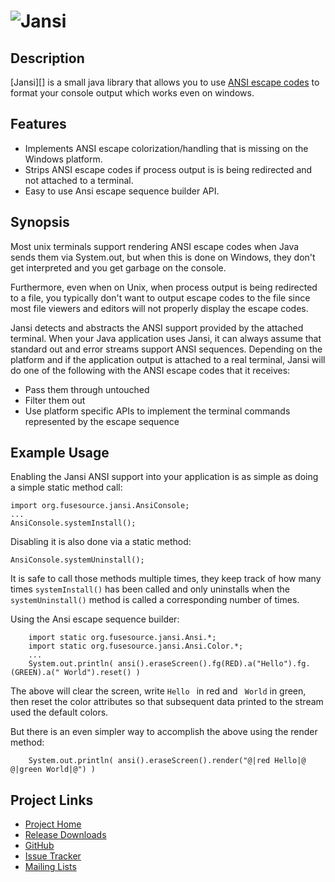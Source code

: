 # ![Jansi][logo]
[logo]: http://jansi.fusesource.org/images/project-logo.png "Jansi"

## Description

[Jansi][] is a small java library that allows you to use [ANSI escape
codes][ansi] to format your console output which works even on windows.

[Janis]: http://jansi.fusesource.org/
[ansi]: http://en.wikipedia.org/wiki/ANSI_escape_code "Wikipedia"

## Features

* Implements ANSI escape colorization/handling that is missing on the Windows
  platform.
* Strips ANSI escape codes if process output is is being redirected and not
  attached to a terminal.
* Easy to use Ansi escape sequence builder API.

## Synopsis

Most unix terminals support rendering ANSI escape codes when Java sends them
via System.out, but when this is done on Windows, they don't get interpreted
and you get garbage on the console.

Furthermore, even when on Unix, when process output is being redirected to a
file, you typically don't want to output escape codes to the file since most
file viewers and editors will not properly display the escape codes.

Jansi detects and abstracts the ANSI support provided by the attached
terminal. When your Java application uses Jansi, it can always assume that
standard out and error streams support ANSI sequences. Depending on the
platform and if the application output is attached to a real terminal, Jansi
will do one of the following with the ANSI escape codes that it receives:

* Pass them through untouched
* Filter them out
* Use platform specific APIs to implement the terminal commands represented by
  the escape sequence

## Example Usage

Enabling the Jansi ANSI support into your application is as simple as doing a
simple static method call:

    import org.fusesource.jansi.AnsiConsole;
    ...
    AnsiConsole.systemInstall();

Disabling it is also done via a static method:

    AnsiConsole.systemUninstall();

It is safe to call those methods multiple times, they keep track of how many
times `systemInstall()` has been called and only uninstalls when the
`systemUninstall()` method is called a corresponding number of times.

Using the Ansi escape sequence builder:

		import static org.fusesource.jansi.Ansi.*;
		import static org.fusesource.jansi.Ansi.Color.*;
		...
		System.out.println( ansi().eraseScreen().fg(RED).a("Hello").fg.(GREEN).a(" World").reset() )

The above will clear the screen, write `Hello ` in red and ` World` in green,
then reset the color attributes so that subsequent data printed to the stream
used the default colors.

But there is an even simpler way to accomplish the above using the render
method:

		System.out.println( ansi().eraseScreen().render("@|red Hello|@ @|green World|@") )

## Project Links

* [Project Home](http://jansi.fusesource.org/)
* [Release Downloads](http://jansi.fusesource.org/downloads/index.html)
* [GitHub](http://github.com/chirino/jansi/tree/master)
* [Issue Tracker](http://fusesource.com/issues/browse/JANSI)
* [Mailing Lists](http://fusesource.com/forge/projects/JANSI/mailing-lists)
